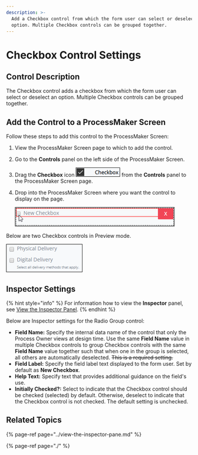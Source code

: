 ```yaml
---
description: >-
  Add a Checkbox control from which the form user can select or deselect an
  option. Multiple Checkbox controls can be grouped together.
---
```


# Checkbox Control Settings

## Control Description

The Checkbox control adds a checkbox from which the form user can select or deselect an option. Multiple Checkbox controls can be grouped together.

## Add the Control to a ProcessMaker Screen

Follow these steps to add this control to the ProcessMaker Screen:

1. View the ProcessMaker Screen page to which to add the control.
2. Go to the **Controls** panel on the left side of the ProcessMaker Screen.
3. Drag the **Checkbox** icon ![](../../../../.gitbook/assets/checkbox-control-screens-builder-processes.png) from the **Controls** panel to the ProcessMaker Screen page.
4. Drop into the ProcessMaker Screen where you want the control to display on the page.  

   ![](../../../../.gitbook/assets/checkbox-control-placed-screens-builder-processes.png)

Below are two Checkbox controls in Preview mode.

![Checkbox control in Preview mode](../../../../.gitbook/assets/checkbox-control-preview-screens-builder-processes.png)

## Inspector Settings <a id="inspector-settings"></a>

{% hint style="info" %}
For information how to view the **Inspector** panel, see [View the Inspector Panel](../view-the-inspector-pane.md).
{% endhint %}

Below are Inspector settings for the Radio Group control:

* **Field Name:** Specify the internal data name of the control that only the Process Owner views at design time. Use the same **Field Name** value in multiple Checkbox controls to group Checkbox controls with the same **Field Name** value together such that when one in the group is selected, all others are automatically deselected. ~~This is a required setting.~~
* **Field Label:** Specify the field label text displayed to the form user.  Set by default as **New Checkbox**.
* **Help Text:** Specify text that provides additional guidance on the field's use.
* **Initially Checked?:** Select to indicate that the Checkbox control should be checked \(selected\) by default. Otherwise, deselect to indicate that the Checkbox control is not checked. The default setting is unchecked.

## Related Topics <a id="related-topics"></a>

{% page-ref page="../view-the-inspector-pane.md" %}

{% page-ref page="./" %}

